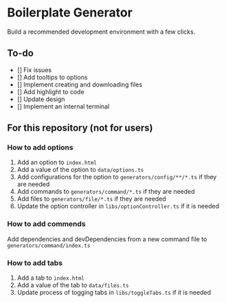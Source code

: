 # Boilerplate Generator

Build a recommended development environment with a few clicks.

## To-do

- [] Fix issues
- [] Add tooltips to options
- [] Implement creating and downloading files
- [] Add highlight to code
- [] Update design
- [] Implement an internal terminal

## For this repository (not for users)

### How to add options

1. Add an option to `index.html`
1. Add a value of the option to `data/options.ts`
1. Add configurations for the option to `generators/config/**/*.ts` if they are needed
1. Add commands to `generators/command/*.ts` if they are needed
1. Add files to `generators/file/*.ts` if they are needed
1. Update the option controller in `libs/optionController.ts` if it is needed

### How to add commends

Add dependencies and devDependencies from a new command file to `generators/command/index.ts`

### How to add tabs

1. Add a tab to `index.html`
1. Add a value of the tab to `data/files.ts`
1. Update process of togging tabs in `libs/toggleTabs.ts` if it is needed
